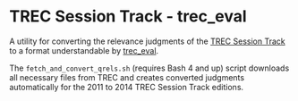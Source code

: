 TREC Session Track - trec_eval
==============================

A utility for converting the relevance judgments of the [TREC Session Track](http://trec.nist.gov/data/session.html) to a format understandable by [trec_eval](https://github.com/usnistgov/trec_eval).

The `fetch_and_convert_qrels.sh` (requires Bash 4 and up) script downloads all necessary files from TREC and creates converted judgments automatically for the 2011 to 2014 TREC Session Track editions.